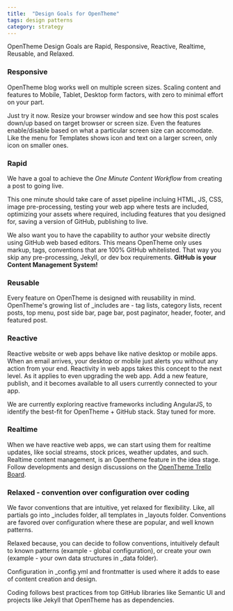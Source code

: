 ```yaml
---
title:  "Design Goals for OpenTheme"
tags: design patterns
category: strategy
---
```


OpenTheme Design Goals are Rapid, Responsive, Reactive, Realtime, Reusable, and Relaxed.

### Responsive

OpenTheme blog works well on multiple screen sizes. 
Scaling content and features to Mobile, Tablet, Desktop form factors, 
with zero to minimal effort on your part.

Just try it now. Resize your browser window and see how this post scales down/up 
based on target browser or screen size. Even the features enable/disable based on
what a particular screen size can accomodate. Like the menu for Templates shows
icon and text on a larger screen, only icon on smaller ones.

### Rapid

We have a goal to achieve the *One Minute Content Workflow* from creating a post to going live.

This one minute should take care of asset pipeline incluing HTML, JS, CSS, image pre-processing,
testing your web app where tests are included, optimizing your assets where required,
including features that you designed for, saving a version of GitHub, publishing to live.

We also want you to have the capability to author your website directly using GitHub web based editors.
This means OpenTheme only uses markup, tags, conventions that are 100% GitHub whitelisted.
That way you skip any pre-processing, Jekyll, or dev box requirements. **GitHub is your Content Management System!**

### Reusable

Every feature on OpenTheme is designed with reusability in mind.
OpenTheme's growing list of _includes are - tag lists, category lists, recent posts, top menu, 
post side bar, page bar, post paginator, header, footer, and featured post.

### Reactive

Reactive website or web apps behave like native desktop or mobile apps. 
When an email arrives, your desktop or mobile just alerts you without any action from your end.
Reactivity in web apps takes this concept to the next level. As it applies to even 
upgrading the web app. Add a new feature, publish, and it becomes available to all
users currently connected to your app.

We are currently exploring reactive frameworks including AngularJS, to identify the 
best-fit for OpenTheme + GitHub stack. Stay tuned for more.

### Realtime

When we have reactive web apps, we can start using them for realtime updates, like
social streams, stock prices, weather updates, and such. Realtime content management,
is an Opentheme feature in the idea stage. Follow developments and design discussions on 
the [OpenTheme Trello Board](https://trello.com/b/Jm8UFV7p).

### Relaxed - convention over configuration over coding

We favor conventions that are intuitive, yet relaxed for flexibility.
Like, all partials go into _includes folder, all templates in _layouts folder.
Conventions are favored over configuration where these are popular, and well
known patterns. 

Relaxed because, you can decide to follow conventions, 
intuitively default to known patterns (example - global configuration), 
or create your own (example - your own data structures in _data folder).

Configuration in _config.yml and frontmatter is used where 
it adds to ease of content creation and design. 

Coding follows best practices from top GitHub libraries like Semantic UI 
and projects like Jekyll that OpenTheme has as dependencies.
